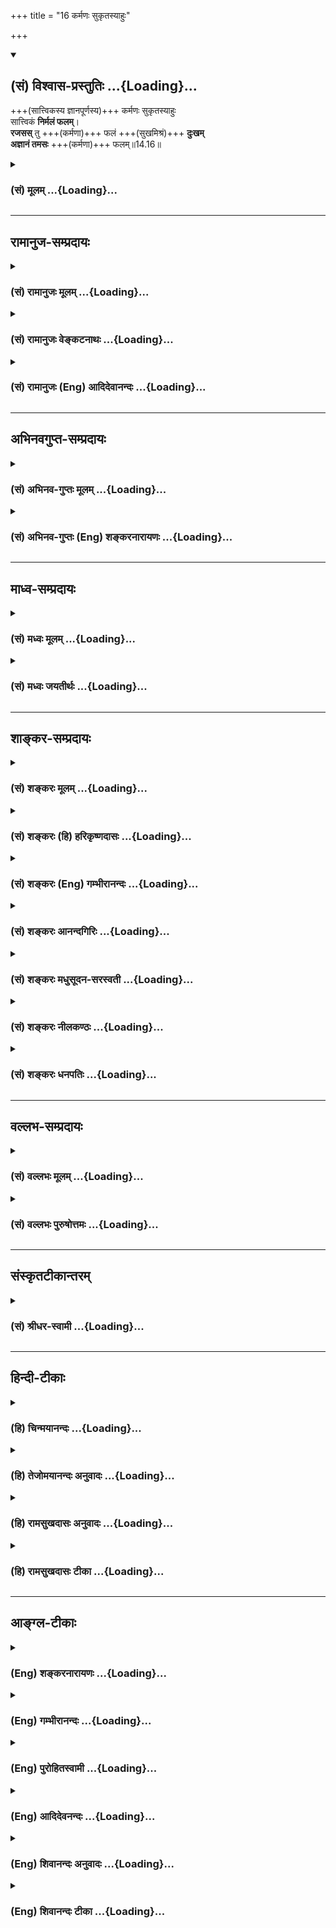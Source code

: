 +++
title = "16 कर्मणः सुकृतस्याहुः"

+++
<div class="js_include" newlevelforh1="2" title="(सं) विश्वास-प्रस्तुतिः" unfilled url="/purANam_vaiShNavam/mahAbhAratam/06-bhIShma-parva/03-bhagavad-gItA-parva/saMskRtam/vishvAsa-prastutiH/14_guNa-traya-vibhAga-y/16_karmaNaH_sukRtasy.md">
<details open><summary><h2>(सं) विश्वास-प्रस्तुतिः ...{Loading}...</h2></summary>

+++(सात्त्विकस्य ज्ञानपूर्णस्य)+++ कर्मणः सुकृतस्याहुः  
सात्त्विकं **निर्मलं फलम्**।  
**रजसस्** तु +++(कर्मणा)+++ फलं +++(सुखमिश्रं)+++ **दुःखम्**  
**अज्ञानं तमसः** +++(कर्मणा)+++ फलम्॥14.16॥
</details>
</div>
<div class="js_include collapsed" newlevelforh1="3" title="(सं) मूलम्" unfilled url="/purANam_vaiShNavam/mahAbhAratam/06-bhIShma-parva/03-bhagavad-gItA-parva/saMskRtam/mUlam/14_guNa-traya-vibhAga-y/16_karmaNaH_sukRtasy.md">
<details><summary><h3>(सं) मूलम् ...{Loading}...</h3></summary>

कर्मणः सुकृतस्याहुः सात्त्विकं निर्मलं फलम्।  
रजसस्तु फलं दुःखमज्ञानं तमसः फलम्।।14.16।।
</details>
</div>


_________________
## रामानुज-सम्प्रदायः
<div class="js_include collapsed" newlevelforh1="3" title="(सं) रामानुजः मूलम्" unfilled url="/purANam_vaiShNavam/mahAbhAratam/06-bhIShma-parva/03-bhagavad-gItA-parva/saMskRtam/rAmAnujaH/mUlam/14_guNa-traya-vibhAga-y/16_karmaNaH_sukRtasy.md">
<details><summary><h3>(सं) रामानुजः मूलम् ...{Loading}...</h3></summary>

।।14.16।।  
एवं सत्त्ववृद्धौ मरणम् उपगम्य  
आत्मविदां कुले जातेन  
अनुष्ठितस्य **सुकृतस्य** फलाभिसन्धि-रहितस्य+++(5)+++ मदाराधन-रूपस्य **कर्मणः फलं**  
पुनः अपि ततः अधिकसत्त्वजनितं **निर्मलं** दुःखगन्धरहितं भवति;  
इति आहुः सत्त्वगुणपरिणामविदः। 

अन्त्यकालप्रवृद्धस्य **रजसः तु फलं** फल-साधन-कर्म-सङ्गिकुले+++(5)+++ जन्म;  
फलाभिसन्धि-पूर्वक-कर्मारम्भ--तत्-फलानुभव-पुनर्-जन्म--रजो-वृद्धि-फलाभिसन्धि-पूर्वक-कर्मारम्भ--परम्परा-रूपं  
सांसारिकं दुख-प्रायम् एव  
इति आहुः तद्-गुणयाथात्म्यविदः।

**अज्ञानं तमसः फलम्**  
एवम् अन्तकालप्रवृद्धस्य तमसः फलम् अज्ञान-परम्परारूपम्।  


</details>
</div>
<div class="js_include collapsed" newlevelforh1="3" title="(सं) रामानुजः वेङ्कटनाथः" unfilled url="/purANam_vaiShNavam/mahAbhAratam/06-bhIShma-parva/03-bhagavad-gItA-parva/saMskRtam/rAmAnujaH/venkaTanAthaH/14_guNa-traya-vibhAga-y/16_karmaNaH_sukRtasy.md">
<details><summary><h3>(सं) रामानुजः वेङ्कटनाथः ...{Loading}...</h3></summary>

  
  
।।14.16।। No commentary.

</details>
</div>
<div class="js_include collapsed" newlevelforh1="3" title="(सं) रामानुजः (Eng) आदिदेवानन्दः" unfilled url="/purANam_vaiShNavam/mahAbhAratam/06-bhIShma-parva/03-bhagavad-gItA-parva/saMskRtam/rAmAnujaH/english/AdidevAnandaH/14_guNa-traya-vibhAga-y/16_karmaNaH_sukRtasy.md">
<details><summary><h3>(सं) रामानुजः (Eng) आदिदेवानन्दः ...{Loading}...</h3></summary>

14.16 Thus, the 'fruit of a good deed,' namely, disinterested work in
the form of My worship, performed by one who dies when Sattva prevails -
is birth in the family of those who know the self. There he acires more
Sattva than before and the self becomes more pure, namely, devoid of the
slightest vestige of suffering. So say those who know about the
development of Sattva. But the 'fruit of Rajas,' dominating at the time
of death, is 'suffering in Samsara.' In consists in successive births in
families attached to actions for the sake of fruits. Rirth of this type
increases Rajas further, resulting in actions for gaining their fruits.
So say those who know about the developments of this Guna. 'Ignorance'
is the result of Tamas. The fruit of Tamas dominating at the time of
death, is successive conditions of ignorance. What are the results
derived from Sattva etc.; To this, He answers:

</details>
</div>


_________________
## अभिनवगुप्त-सम्प्रदायः
<div class="js_include collapsed" newlevelforh1="3" title="(सं) अभिनव-गुप्तः मूलम्" unfilled url="/purANam_vaiShNavam/mahAbhAratam/06-bhIShma-parva/03-bhagavad-gItA-parva/saMskRtam/abhinava-guptaH/mUlam/14_guNa-traya-vibhAga-y/16_karmaNaH_sukRtasy.md">
<details><summary><h3>(सं) अभिनव-गुप्तः मूलम् ...{Loading}...</h3></summary>

।।14.16 -- 14.20।। कर्मण इत्यादि अश्नुते इत्यन्तम्। अत्र केचिदसंबद्धाः
श्लोकाः कल्पिताः; पुनरुक्तत्वात् ( पुनरुक्तार्थत्वात्) ते त्याज्या एव।
एतद्गुणातीतवृत्तिस्तु +++(N गुणातीतश्रुतिस्तु)+++ मोक्षायैव कल्पते।

</details>
</div>
<div class="js_include collapsed" newlevelforh1="3" title="(सं) अभिनव-गुप्तः (Eng) शङ्करनारायणः" unfilled url="/purANam_vaiShNavam/mahAbhAratam/06-bhIShma-parva/03-bhagavad-gItA-parva/saMskRtam/abhinava-guptaH/english/shankaranArAyaNaH/14_guNa-traya-vibhAga-y/16_karmaNaH_sukRtasy.md">
<details><summary><h3>(सं) अभिनव-गुप्तः (Eng) शङ्करनारायणः ...{Loading}...</h3></summary>

14.16 See Comment under 14.20

</details>
</div>


_________________
## माध्व-सम्प्रदायः
<div class="js_include collapsed" newlevelforh1="3" title="(सं) मध्वः मूलम्" unfilled url="/purANam_vaiShNavam/mahAbhAratam/06-bhIShma-parva/03-bhagavad-gItA-parva/saMskRtam/madhvaH/mUlam/14_guNa-traya-vibhAga-y/16_karmaNaH_sukRtasy.md">
<details><summary><h3>(सं) मध्वः मूलम् ...{Loading}...</h3></summary>

।।14.16।। रजसस्तु फलं दुःखमित्यल्पसुखं दुःखम्। तथा हि शार्कराक्षशाखायाम्
-- रजसो ह्येव जायते मात्रया सुखं दुःखं तस्मात्तान्सुखिनो दुःखिन
इत्याचक्षते इति। अन्यथा दुःखस्यातिकष्टत्वात्तमोधिकत्वं रजसो न स्यात्।

</details>
</div>
<div class="js_include collapsed" newlevelforh1="3" title="(सं) मध्वः जयतीर्थः" unfilled url="/purANam_vaiShNavam/mahAbhAratam/06-bhIShma-parva/03-bhagavad-gItA-parva/saMskRtam/madhvaH/jayatIrthaH/14_guNa-traya-vibhAga-y/16_karmaNaH_sukRtasy.md">
<details><summary><h3>(सं) मध्वः जयतीर्थः ...{Loading}...</h3></summary>

।।14.16।। दुःखशब्दः केवलदुःखवाचीत्यन्यथाप्रतीतिनिरासायाह **रजस** इति।
दुःखशब्देनोच्यत इति शेषः। तत्कथं इत्यत उक्तम् **अल्पे**ति।
अल्पत्वात्सुखस्याविवक्षेति भावः। कुतः इत्यत आह -- **तथा ही**ति। रजस इति
पञ्चमी। मात्रयेति सुखविशेषणम्। स्तोकात्मकं सुखं दुःखं चेत्यर्थः। तान्
राजसकर्मिणः। केवलदुःखार्थाङ्गीकारे बाधकं चाह -- **अन्यथे**ति।
**अतिकष्टत्वा**त् ज्ञानादपि कष्टत्वात्। तत्फलकस्य रजसः। तथा चमध्ये
तिष्ठन्ति राजसाः ৷৷. अधो गच्छिन्ति तामसाः। \[14।18\] इत्याद्ययुक्तं
स्यादिति भावः।

</details>
</div>


_________________
## शाङ्कर-सम्प्रदायः
<div class="js_include collapsed" newlevelforh1="3" title="(सं) शङ्करः मूलम्" unfilled url="/purANam_vaiShNavam/mahAbhAratam/06-bhIShma-parva/03-bhagavad-gItA-parva/saMskRtam/shankaraH/mUlam/14_guNa-traya-vibhAga-y/16_karmaNaH_sukRtasy.md">
<details><summary><h3>(सं) शङ्करः मूलम् ...{Loading}...</h3></summary>

।।14.16।। --,**कर्मणः सुकृतस्य** सात्त्विकस्य इत्यर्थः; **आहुः** शिष्टाः
**सात्त्विकम्** एव **निर्मलं फलम्** इति। **रजसस्तु फलं दुःखं** राजसस्य
कर्मणः इत्यर्थः; कर्माधिकारात् फलम् अपि दुःखम् एव; कारणानुरूप्यात्
राजसमेव। तथा **अज्ञानं तमसः** तामसस्य कर्मणः अधर्मस्य पूर्ववत्।। किं च
गुणेभ्यो भवति --,

</details>
</div>
<div class="js_include collapsed" newlevelforh1="3" title="(सं) शङ्करः (हि) हरिकृष्णदासः" unfilled url="/purANam_vaiShNavam/mahAbhAratam/06-bhIShma-parva/03-bhagavad-gItA-parva/saMskRtam/shankaraH/hindI/harikRShNadAsaH/14_guNa-traya-vibhAga-y/16_karmaNaH_sukRtasy.md">
<details><summary><h3>(सं) शङ्करः (हि) हरिकृष्णदासः ...{Loading}...</h3></summary>

।।14.16।। पहले कहे हुए श्लोकोंके अर्थका ही सार कहा जाता है --, श्रेष्ठ
पुरुषोंने शुभ कर्मका; अर्थात् सात्त्विक कर्मका फल सात्त्विक और निर्मल ही
बतलाया है; तथा राजस कर्मका फल दुःख बतलाया है; अर्थात् कर्माधिकारसे राजस
कर्मका फल भी अपने कारणके अनुसार दुःखरूप राजस ही होता है ( ऐसा कहा है )
और वैसे ही; तामसरूप अधर्मका -- पापकर्मका फल अज्ञान बतलाया है।

</details>
</div>
<div class="js_include collapsed" newlevelforh1="3" title="(सं) शङ्करः (Eng) गम्भीरानन्दः" unfilled url="/purANam_vaiShNavam/mahAbhAratam/06-bhIShma-parva/03-bhagavad-gItA-parva/saMskRtam/shankaraH/english/gambhIrAnandaH/14_guNa-traya-vibhAga-y/16_karmaNaH_sukRtasy.md">
<details><summary><h3>(सं) शङ्करः (Eng) गम्भीरानन्दः ...{Loading}...</h3></summary>

14.16 Ahuh, they, the wise persons, say; that phalam, the result;
sukrtasya, of good; karmanah, work, i.e. acts having the sattva ality;
is verily nirmalam, pure; and is sattvikam, born of sattva. Tu, but;
phalam, the result; rajasah, of rajas, i.e. of acts that have the alitty
of rajas-for the topic relates to actions; is duhkham, sorrow. In
accordance with its cause, the result too is indeed sorrow, a product of
rajas. So also ajnanam, ignorance; is, as before, (the result) tamasah,
of tamas, of unrighteous acts that have the ality of tamas. What else
results from the alities;

</details>
</div>
<div class="js_include collapsed" newlevelforh1="3" title="(सं) शङ्करः आनन्दगिरिः" unfilled url="/purANam_vaiShNavam/mahAbhAratam/06-bhIShma-parva/03-bhagavad-gItA-parva/saMskRtam/shankaraH/AnandagiriH/14_guNa-traya-vibhAga-y/16_karmaNaH_sukRtasy.md">
<details><summary><h3>(सं) शङ्करः आनन्दगिरिः ...{Loading}...</h3></summary>

।।14.16।। भावानां फलमुक्त्वा सात्त्विकादीनां कर्मणां फलमाह --
**अतीतेति।** सुकृतस्य शोभनस्य कृतस्य पुण्यस्येत्यर्थः।
सात्त्विकस्याशुद्धिरहितस्येति यावत्। सात्त्विकं सत्त्वेन निर्वृत्तं
निर्मलं रजस्तमःसमुद्भवान्मलान्निष्क्रान्तम्। रजश्शब्दस्य राजसे कर्मणि
कुतो वृत्तिस्तत्राह -- **कर्मेति।** दुःखमेव दुःखबहुलं सुखमेवेत्यर्थः।
कथमित्थं व्याख्यायते तत्राह -- **कारणेति।** पापमिश्रस्य पुण्यस्य
रजोनिमित्तस्य कारणत्वात्तदनुरोधात्फलमपि रजोनिमित्तं यथोक्तं
युक्तमित्यर्थः। अज्ञानमविवेकप्रायं दुःखं तामसाधर्मफलमित्याह --
**तथेति।**

</details>
</div>
<div class="js_include collapsed" newlevelforh1="3" title="(सं) शङ्करः मधुसूदन-सरस्वती" unfilled url="/purANam_vaiShNavam/mahAbhAratam/06-bhIShma-parva/03-bhagavad-gItA-parva/saMskRtam/shankaraH/madhusUdana-sarasvatI/14_guNa-traya-vibhAga-y/16_karmaNaH_sukRtasy.md">
<details><summary><h3>(सं) शङ्करः मधुसूदन-सरस्वती ...{Loading}...</h3></summary>

।।14.16।। इदानीं स्वानुरूपकर्मद्वारा सत्त्वादीनां विचित्रफलतां
संक्षिप्याह -- सुकृतस्य सात्त्विकस्य कर्मणो धर्मस्य सात्त्विकं सत्त्वेन
निर्वृत्तं निर्मलं रजस्तमोमलामिश्रितं सुखं फलमाहुः परमर्षयः। रजसो
राजसस्य तु कर्मणः पापमिश्रस्य पुण्यस्य फलं राजसं दुःखं दुःखबहुलमल्पसुखं।
कारणानुरूप्यात्कार्यस्य। अज्ञानमविवेकप्रायं दुःखं तामसं तमसस्तामसस्य
कर्मणोऽधर्मस्य फलमाहुरित्यनुषज्यते। सात्त्विकादिकर्मलक्षणं चनियतं
सङ्गरहितम् इत्यादिनाष्टादशे वक्ष्यति। अत्र रजस्तमःशब्दौ तत्कार्ये कर्मणि
प्रयुक्तौ कार्यकरणयोरभेदोपचारातगोभिः श्रीणीत मत्सरम् इत्यत्र यथा
गोशब्दस्तत्प्रभवे पयसि; यथावाधान्यमसि धिनुहि देवान् इत्यत्र
धान्यशब्दस्तत्प्रभवे तण्डुले; तत्र पयस्तण्डुलयोरिवात्रापि कर्मणः
प्रकृतत्वात्।

</details>
</div>
<div class="js_include collapsed" newlevelforh1="3" title="(सं) शङ्करः नीलकण्ठः" unfilled url="/purANam_vaiShNavam/mahAbhAratam/06-bhIShma-parva/03-bhagavad-gItA-parva/saMskRtam/shankaraH/nIlakaNThaH/14_guNa-traya-vibhAga-y/16_karmaNaH_sukRtasy.md">
<details><summary><h3>(सं) शङ्करः नीलकण्ठः ...{Loading}...</h3></summary>

।।14.16।। सुकृतस्य सात्त्विकस्य कर्मणः फलं निर्मलं दुःखाज्ञानमलशून्यं
सात्त्विकं ज्ञानवैराग्यादिकम्। रजसो राजसस्य कर्मणः फलं दुःखम्।
तमसस्तामसस्य कर्मणः फलं अज्ञानम्। सात्विकादिकर्मलक्षणं चनियतं सङ्गरहितम्
इत्यादिनाऽष्टादशे वक्ष्यति।

</details>
</div>
<div class="js_include collapsed" newlevelforh1="3" title="(सं) शङ्करः धनपतिः" unfilled url="/purANam_vaiShNavam/mahAbhAratam/06-bhIShma-parva/03-bhagavad-gItA-parva/saMskRtam/shankaraH/dhanapatiH/14_guNa-traya-vibhAga-y/16_karmaNaH_sukRtasy.md">
<details><summary><h3>(सं) शङ्करः धनपतिः ...{Loading}...</h3></summary>

।।14.16।। अतीतश्लोकयोः सत्त्वादीनां स्वानुरुपकर्मद्वारेण
विचित्रफलहेतुत्वस्य प्रतिपादकयोरर्थं संक्षिप्याह। कर्मणः सुकृतस्य
पुण्यस्य सात्त्विकस्य सत्त्वकार्यस्याशुद्धिरहितस्येत्यर्थः। सात्त्विकं
सत्त्वेन निर्वृत्तमेव निर्मलं रजस्तमःसंक्षिप्याह। कर्मणः सुकृतस्य
पुण्यस्य सात्त्विकस्य सत्त्वकार्यस्याशुद्धिरहितस्येत्यर्थः। सात्त्विकं
सत्त्वेन निर्वृत्तमेव निर्मलं रजस्तमःसमुद्भवान्मलाद्रहितं स्वर्गलोकादिषु
भोग्यं सुखं फलमाहुः शिष्टाः। रजसस्तु राजसस्य कर्मण इत्यर्थः। कर्मण इति
प्रकान्तत्वात् मर्त्यलोके भुज्यमानं कारणानुरुपं राजसं दुःखमेव आहुः। तथा
तमसस्तामसस्य कर्मणोऽधर्मस्य पश्वादियोनिषु परिदृश्यमानमज्ञानं फलमाहुः।

</details>
</div>


_________________
## वल्लभ-सम्प्रदायः
<div class="js_include collapsed" newlevelforh1="3" title="(सं) वल्लभः मूलम्" unfilled url="/purANam_vaiShNavam/mahAbhAratam/06-bhIShma-parva/03-bhagavad-gItA-parva/saMskRtam/vallabhaH/mUlam/14_guNa-traya-vibhAga-y/16_karmaNaH_sukRtasy.md">
<details><summary><h3>(सं) वल्लभः मूलम् ...{Loading}...</h3></summary>

।।14.16।। अमरणसमये इह तु फलं सुकृतस्य सत्त्वेन कृतस्य कर्मणः पुण्यरूपस्य
निर्मलं भवति दुःखगन्धरहितं अज्ञानादिगन्धरहितं च। रजसस्तु दुःखमज्ञानं
तमसः कर्मणः फलं येन च पुनः पुनर्जन्ममरणपर्यावर्त्तेऽपि विवेकाभाव एव
भवति। यद्यपिरजः कर्मणि \[14।9\] इति वाक्यात्कर्ममात्रसम्बन्धो राजस एव
तथापि मतान्तररीत्याऽऽह -- कर्मणः सुकृतस्येति। सर्वमेव हि गौणम्। सत्त्वेन
कृतस्य कर्मणः सात्त्विकस्य सुकृतपदवाच्यस्य फलमपि सात्त्विकं निर्मलं
प्रकाशबहुलं भवति; सुखं चेत्याहुः कापिलाः।

</details>
</div>
<div class="js_include collapsed" newlevelforh1="3" title="(सं) वल्लभः पुरुषोत्तमः" unfilled url="/purANam_vaiShNavam/mahAbhAratam/06-bhIShma-parva/03-bhagavad-gItA-parva/saMskRtam/vallabhaH/puruShottamaH/14_guNa-traya-vibhAga-y/16_karmaNaH_sukRtasy.md">
<details><summary><h3>(सं) वल्लभः पुरुषोत्तमः ...{Loading}...</h3></summary>

  
  
।।14.16।। तथाजातानां किं फलं इत्यत आह -- कर्मण इति। सुकृतस्य सुष्ठु
भगवदाज्ञया भगवत्तोषहेतुत्वेन कृतस्य सात्त्विकस्य कर्मणः सात्त्विकं
विष्णुप्रसादात्मकं निर्मलं दोषरहितं फलमाहुः व्यासकपिलादय इत्यर्थः। तु
पुनः रजसो राजसकर्मणो दुःखं संसारात्मकं फलमाहुः। तथा तमसः कर्मणोऽज्ञानं
भगवद्वैमुख्यात्मकं फलमाहुः। कर्मस्वरूपं चाऽग्रेऽष्टादशे \[श्लो.2325\]
वक्ष्यति।  
  

</details>
</div>


_________________
## संस्कृतटीकान्तरम्
<div class="js_include collapsed" newlevelforh1="3" title="(सं) श्रीधर-स्वामी" unfilled url="/purANam_vaiShNavam/mahAbhAratam/06-bhIShma-parva/03-bhagavad-gItA-parva/saMskRtam/shrIdhara-svAmI/14_guNa-traya-vibhAga-y/16_karmaNaH_sukRtasy.md">
<details><summary><h3>(सं) श्रीधर-स्वामी ...{Loading}...</h3></summary>

।।14.16।। इदानीं सत्त्वादीनां स्वानुरूपकर्मद्वारेण विचित्रफलहेतुत्वमाह
**-- कर्मण इति**। सुकृतस्य सात्त्विककर्मणः सात्त्विकं सत्त्वप्रधानं
निर्मलं प्रकाशबहुलं सुखं फलमाहुः कपिलादयः। रजस इति राजसस्य कर्मण
इत्यर्थः। कर्मफलकथनस्य प्राकृतत्वात्तस्य दुःखं फलमाहुः। तमस इति तामसस्य
कर्मण इत्यर्थः। तस्याज्ञानं मूढत्वं फलमाहुः। सात्त्विकादिकर्मलक्षणं
चनियतं सङ्गरहितं इत्यादिनाऽष्टादशे वक्ष्यति।

</details>
</div>


_________________
## हिन्दी-टीकाः
<div class="js_include collapsed" newlevelforh1="3" title="(हि) चिन्मयानन्दः" unfilled url="/purANam_vaiShNavam/mahAbhAratam/06-bhIShma-parva/03-bhagavad-gItA-parva/hindI/chinmayAnandaH/14_guNa-traya-vibhAga-y/16_karmaNaH_sukRtasy.md">
<details><summary><h3>(हि) चिन्मयानन्दः ...{Loading}...</h3></summary>

।।14.16।। इस श्लोक में संभाषण कुशल भगवान् श्रीकृष्ण पूर्व के श्लोकों में
कथित विषय को ही साररूप से वर्णन करते हैं। प्रत्येक गुण के प्रवृद्ध होने
पर जो फल प्राप्त होते हैं उनका निर्देश यहाँ एक ही स्थान पर किया गया
है। शुभ कर्मों का फल सात्विक और निर्मल कहा गया है। सावधानीपूर्वक अध्ययन
करने पर हमें ज्ञात होगा कि अन्तकरण का विचार ही समस्त कर्मों का जनक है
विचार बोये गये बीज हैं; तो कर्म हैं अर्जित की गयी उपज। घासपात के बीजों
से मात्र घास ही उत्पन्न होगी वैसे ही अशुभ संकल्पों से अशुभ कर्म ही
होंगे। बाह्य जगत् में व्यक्त हुए ये अशुभ कर्म दुष्प्रवृत्तियों का
संवर्धन करते हैं और इस प्रकार मन के विक्षेप शतगुणित हो जाते हैं। यदि कोई
पुरुष सेवा और भक्ति; स्नेह और दया; क्षमा और करुणा का शान्त; सन्तुष्ट;
प्रसन्न और पवित्र जीवन जीता है; तो निश्चय ही ऐसा जीवन उसके सात्विक
स्वभाव का ही परिचायक है। यह तथ्य जैसे सिद्धान्तत सत्य है वैसे ही लौकिक
अनुभव के द्वारा भी सिद्ध होता है। ऐसे आदर्श जीवन जीने वाले पुरुष को
अवश्य ही अन्तकरण की शुद्धि प्राप्त होती है। यहाँ यह प्रश्न सम्भव हो सकता
है कि यदि वर्तमान जीवन में कोई व्यक्ति अत्यन्त अधपतित है; तो किस प्रकार
वह अपना उद्धार प्रारम्भ कर सकता है। यदि कर्म विचारों की अभिव्यक्ति हैं;
और अन्तकरण में स्थित विचारों का स्वरूप अशुभ है; तो ऐसे व्यक्ति के
विचारों के आमूल परिवर्तन की अपेक्षा हम कैसे कर सकते हैं विश्व के सभी
धर्मों में अपनी विधि और निषेध की भाषा में इस प्रश्न का उत्तर एक मत से
यही दिया गया है कि सत्य के साधकों; भगवान् के भक्तों और संस्कृति के
समुपासकों को सदाचार और नैतिकता का आदर्श जीवन जीने का प्रयत्न करना चाहिए।
वैचारिक परिवर्तन का यह प्रथम चरण है। इसमें कोई सन्देह नहीं कि मन को
अनुशासित करना और विचारों के स्वरूप को परिवर्तित करना सरल कार्य नहीं है
किन्तु कर्मों के प्रकार को परिवर्तित करना और अपने बाह्य आचरण और व्यवहार
को संयमित करना अपेक्षाकृत सरल कार्य है। इसलिए; सदाचार और अनुशासित
व्यवहार आत्मोत्थान की महान् योजना के प्रारम्भिक चरण माने गये हैं। सदाचार
के पालन से शनैशनै सद्विचारों का निर्माण भी प्रारम्भ हो जाता है। यही कारण
है कि सभी राष्ट्रों की संस्कृतियों में बालकों से कुछ नियमों के पालन का
आग्रह किया जाता है; जैसे श्रेष्ठजनों का आदर; आज्ञाओं का पालन; असत्य का
त्याग; शास्त्रों का स्वाध्याय; शिक्षा; स्वच्छता आदि। जब बालक से इन
नियमों का पालन करने को कहा जाता है; तब सम्भवत उन्हें ये सब नियम क्रूर
नियम प्रतीत होते हैं; जिनका पालन करते हुए उन्हें जीने के लिए बाध्य किया
जाता है। तथापि; दीर्घकाल की अवधि में अनजाने ही ये नियम बालकों के विचारों
को अनुशासित करते हैं। सदाचार से मन सात्विक और निर्मल बन जाता है। इससे
प्राप्त होने वाले फल; मनप्रसाद; न्यूनतम विक्षेप; चित्त की एकाग्रता;
श्रद्धा; भक्ति; जिज्ञासा इत्यादि है। विकार और विक्षेप ये मन की
अशुद्धियां हैं; जो अशुभ कर्मों से और अधिक प्रवृद्ध होती हैं। सत्कर्म
अपने स्वभाव से ही मनोद्वेगों को नष्ट करके मन को शान्त और प्रसन्न करते
हैं। रजोगुण का फल दुख और तमोगुण का फल अज्ञान है। पूर्वोक्त विवेचन के
प्रकाश में भगवान् के इस कथन को समझना कठिन नहीं है। सत्त्व; रज और तम इन
तीन गुणों का लक्षण क्रमश विवेक; विक्षेप और आवरण है। अत साधक का अधिक से
अधिक प्रयत्न सत्वगुण में स्थिति की प्राप्ति के लिए होना चाहिए क्योंकि
सक्रिय शान्ति की स्थिति ही सत्त्व है; जो मनुष्य के आन्तरिक जीवन का
रचनात्मक क्षण होता है। इन गुणों से क्या उत्पन्न होता है सुनो

</details>
</div>
<div class="js_include collapsed" newlevelforh1="3" title="(हि) तेजोमयानन्दः अनुवादः" unfilled url="/purANam_vaiShNavam/mahAbhAratam/06-bhIShma-parva/03-bhagavad-gItA-parva/hindI/tejomayAnandaH/anuvAdaH/14_guNa-traya-vibhAga-y/16_karmaNaH_sukRtasy.md">
<details><summary><h3>(हि) तेजोमयानन्दः अनुवादः ...{Loading}...</h3></summary>

।।14.16।। शुभ कर्म का फल सात्विक और निर्मल कहा गया है; रजोगुण का फल दु;ख
और तमोगुण का फल अज्ञान है।।

</details>
</div>
<div class="js_include collapsed" newlevelforh1="3" title="(हि) रामसुखदासः अनुवादः" unfilled url="/purANam_vaiShNavam/mahAbhAratam/06-bhIShma-parva/03-bhagavad-gItA-parva/hindI/rAmasukhadAsaH/anuvAdaH/14_guNa-traya-vibhAga-y/16_karmaNaH_sukRtasy.md">
<details><summary><h3>(हि) रामसुखदासः अनुवादः ...{Loading}...</h3></summary>

।।14.16।। (विवेकी पुरुषोंने) शुभ-कर्मका तो सात्त्विक निर्मल फल कहा है,
राजस कर्मका फल दुःख कहा है और तामस कर्मका फल अज्ञान (मूढ़ता) कहा है।

</details>
</div>
<div class="js_include collapsed" newlevelforh1="3" title="(हि) रामसुखदासः टीका" unfilled url="/purANam_vaiShNavam/mahAbhAratam/06-bhIShma-parva/03-bhagavad-gItA-parva/hindI/rAmasukhadAsaH/TIkA/14_guNa-traya-vibhAga-y/16_karmaNaH_sukRtasy.md">
<details><summary><h3>(हि) रामसुखदासः टीका ...{Loading}...</h3></summary>

।।14.16।।***व्याख्या --***  \[वास्तवमें कर्म न सात्त्विक होते हैं; न
राजस होते हैं और न तामस ही होते हैं। सभी कर्म क्रियामात्र ही होते हैं।
वास्तवमें उन कर्मोंको करनेवाला कर्ता ही सात्त्विक; राजस और तामस होता है।
सात्त्विक कर्ताके द्वारा किया हुआ कर्म सात्त्विक; राजस कर्ताके द्वारा
किया हुआ कर्म राजस और तामस कर्ताके द्वारा किया हुआ कर्म तामस कहा जाता
है। \]**कर्मणः सुकृतस्याहुः सात्त्विकं निर्मलं फलम् --** सत्त्वगुणका
स्वरूप निर्मल; स्वच्छ; निर्विकार है। अतः सत्त्वगुणवाला कर्ता जो कर्म
करेगा; वह कर्म सात्त्विक ही होगा क्योंकि कर्म कर्ताका ही रूप होता है। इस
सात्त्विक कर्मके फलरूपमें जो परिस्थिति बनेगी; वह भी वैसे ही शुद्ध;
निर्मल; सुखदायी होगी। फलेच्छारहित होकर कर्म करनेपर भी जबतक सत्त्वगुणके
साथ कर्ताका सम्बन्ध रहता है; तबतक उसकी,सात्त्विक कर्ता संज्ञा होती है और
तभीतक उसके कर्मोंका फल बनता है। परन्तु जब गुणोंसे सर्वथा सम्बन्धविच्छेद
हो जाता है; तब उसकी सात्त्विक कर्ता संज्ञा नहीं होती और उसके द्वारा किये
हुए कर्मोंका फल भी नहीं बनता; प्रत्युत उसके द्वारा किये हुए कर्म अकर्म
हो जाते हैं।**रजसस्तु फलं दुःखम् --** रजोगुणका स्वरूप रागात्मक है। अतः
रागवाले कर्ताके द्वारा जो कर्म होगा; वह कर्म भी राजस ही होगा और उस राजस
कर्मका फल भोग होगा। तात्पर्य है कि उस राजस कर्मसे पदार्थोंका भोग होगा;
शरीरमें सुखआराम आदिका भोग होगा; संसारमें आदरसत्कार आदिका भोग होगा; और
मरनेके बाद स्वर्गादि लोकोंके भोगोंकी प्राप्ति होगी। परन्तु ये जितने भी
सम्बन्धजन्य भोग हैं; वे सबकेसब दुःखोंके ही कारण हैं -- **ये हि
संस्पर्शजा भोगा दुःखयोनय एव ते** (गीता 5। 22) अर्थात् जन्ममरण देनेवाले
हैं। इसी दृष्टिसे भगवान्ने यहाँ राजस कर्मका फल दुःख कहा है। रजोगुणसे दो
चीजें पैदा होती हैं -- पाप और दुःख। रजोगुणी मनुष्य वर्तमानमें पाप करता
है और परिणाममें उन पापोंका फल दुःख भोगता है। तीसरे अध्यायके छत्तीसवें
श्लोकमें अर्जुनके द्वारा मनुष्य न चाहता हुआ भी पाप क्यों करता है ऐसा
पूछनेपर उत्तरमें भगवान्ने रजोगुणसे उत्पन्न होनेवाली कामनाको ही पाप
करानेमें हेतु बताया है**अज्ञानं तमसः फलम् --** तमोगुणका स्वरूप मोहनात्मक
है। अतः मोहवाला तामस कर्ता परिणाम; हिंसा; हानि; और सामर्थ्यको न देखकर
मूढ़तापूर्वक जो कुछ कर्म करेगा; वह कर्म तामस ही होगा और उस तामस कर्मका
फल अज्ञान अर्थात् अज्ञानबहुल योनियोंकी प्राप्ति ही होगा। उस कर्मके
अनुसार उसका पशु; पक्षी; कीट; पतङ्ग; वृक्ष; लता; पहाड़ आदि मूढ़योनियोंमें
जन्म होगा; जिनमें अज्ञान(मूढ़ता) की मुख्यता रहती है। इस श्लोकका निष्कर्ष
यह निकला कि सात्त्विक पुरुषके सामने कैसी परिस्थिति आ जाय; पर उसमें उसको
दुःख नहीं हो सकता। राजस पुरुषके सामने कैसी ही परिस्थिति आ जाय; पर उसमें
उसको सुख नहीं हो,सकता। तामस पुरुषके सामने कैसी ही परिस्थिति आ जाय ; पर
उसमें उसका विवेक जाग्रत् नहीं हो सकता; प्रत्युत उसमें उसकी मूढ़ता ही
रहेगी। गुण (भाव) और परिस्थिति तो कर्मोंके अऩुसार ही बनती है। जबतक गुण
(भाव) और कर्मोंके साथ सम्बन्ध रहता है; तबतक मनुष्य किसी भी परिस्थितिमें
सुखी नहीं हो सकता। जब गुण और कर्मोंके साथ सम्बन्ध नहीं रहता; तब मनुष्य
किसी भी परिस्थितिमें कभी दुःखी नहीं हो सकता और बन्धनमें भी नहीं पड़
सकता। जन्मके होनेमें अन्तकालीन चिन्तन ही मुख्य होता है और अन्तकालीन
चिन्तनके मूलमें गुणोंका बढ़ना होता है तथा गुणोंका बढ़ना कर्मोंके अनुसार
होता है। तात्पर्य है कि मनुष्यका जैसा भाव (गुण) होगा; वैसा यह कर्म करेगा
और जैसा कर्म करेगा; वैसा भाव दृढ़ होगा तथा उस भावके अनुसार अन्तिम चिन्तन
होगा। अतः आगे जन्म होनेमें अन्तकालीन चिन्तन ही मुख्य रहा। चिन्तनके
मूलमें भाव और भावके मूलमें कर्म करता है। इस दृष्टिसे गतिके होनेमें
अन्तिम चिन्तन; भाव (गुण) और कर्म -- ये तीनों कारण हैं। ***सम्बन्ध --***
 पूर्वश्लोकमें भगवान्ने गुणोंकी तात्कालिक वृत्तियोंके बढ़नेपर जो गतियाँ
होती हैं; उनके मूलमें सात्त्विक; राजस और तामस कर्म बताये। अब सात्त्विक;
राजस और तामस कर्मोंके मूलमें गुणोंको बतानेके लिये भगवान् आगेका श्लोक
बताते हैं।

</details>
</div>


_________________
## आङ्ग्ल-टीकाः
<div class="js_include collapsed" newlevelforh1="3" title="(Eng) शङ्करनारायणः" unfilled url="/purANam_vaiShNavam/mahAbhAratam/06-bhIShma-parva/03-bhagavad-gItA-parva/english/shankaranArAyaNaH/14_guNa-traya-vibhAga-y/16_karmaNaH_sukRtasy.md">
<details><summary><h3>(Eng) शङ्करनारायणः ...{Loading}...</h3></summary>

14.16. The fruit of good action, they say, is spotless and is of the
Sattva; but the fruit of the Rajas is pain, and the fruit of the Tamas
is ignorance.

</details>
</div>
<div class="js_include collapsed" newlevelforh1="3" title="(Eng) गम्भीरानन्दः" unfilled url="/purANam_vaiShNavam/mahAbhAratam/06-bhIShma-parva/03-bhagavad-gItA-parva/english/gambhIrAnandaH/14_guNa-traya-vibhAga-y/16_karmaNaH_sukRtasy.md">
<details><summary><h3>(Eng) गम्भीरानन्दः ...{Loading}...</h3></summary>

14.16 They say that the result of good work is pure and is born of
sattva. But the result of rajas is sorrow; the result of tamas is
ignorance.

</details>
</div>
<div class="js_include collapsed" newlevelforh1="3" title="(Eng) पुरोहितस्वामी" unfilled url="/purANam_vaiShNavam/mahAbhAratam/06-bhIShma-parva/03-bhagavad-gItA-parva/english/purohitasvAmI/14_guNa-traya-vibhAga-y/16_karmaNaH_sukRtasy.md">
<details><summary><h3>(Eng) पुरोहितस्वामी ...{Loading}...</h3></summary>

14.16 They say the fruit of a meritorious action is spotless and full of
purity; the outcome of Passion is misery, and of Ignorance darkness.

</details>
</div>
<div class="js_include collapsed" newlevelforh1="3" title="(Eng) आदिदेवनन्दः" unfilled url="/purANam_vaiShNavam/mahAbhAratam/06-bhIShma-parva/03-bhagavad-gItA-parva/english/AdidevanandaH/14_guNa-traya-vibhAga-y/16_karmaNaH_sukRtasy.md">
<details><summary><h3>(Eng) आदिदेवनन्दः ...{Loading}...</h3></summary>

14.16 The fruits of a good deed, they say, is pure and is of the nature
of Sattva. But the fruit of Rajas is pain; and the fruit of Tamas is
ignorance.

</details>
</div>
<div class="js_include collapsed" newlevelforh1="3" title="(Eng) शिवानन्दः अनुवादः" unfilled url="/purANam_vaiShNavam/mahAbhAratam/06-bhIShma-parva/03-bhagavad-gItA-parva/english/shivAnandaH/anuvAdaH/14_guNa-traya-vibhAga-y/16_karmaNaH_sukRtasy.md">
<details><summary><h3>(Eng) शिवानन्दः अनुवादः ...{Loading}...</h3></summary>

14.16 The fruit of good action, they say, is Sattvic and pure, verily
the fruit of Rajas is pain, and ignorance is the fruit of Tamas.

</details>
</div>
<div class="js_include collapsed" newlevelforh1="3" title="(Eng) शिवानन्दः टीका" unfilled url="/purANam_vaiShNavam/mahAbhAratam/06-bhIShma-parva/03-bhagavad-gItA-parva/english/shivAnandaH/TIkA/14_guNa-traya-vibhAga-y/16_karmaNaH_sukRtasy.md">
<details><summary><h3>(Eng) शिवानन्दः टीका ...{Loading}...</h3></summary>

14.16 कर्मणः of action; सुकृतस्य (of) good; आहुः (they) say; सात्त्विकम्
Sattvic; निर्मलम् pure; फलम् the fruit; रजसः of Rajas; तु verily; फलम्
the fruit; दुःखम् pain; अज्ञानम् ignorance; तमसः of inertia; फलम् the
fruit.Commentary Good action Sattvic action. The fruit of good action is
both happiness and,knowledge.They The wise.Rajas means Rajasic action as
this verse deals with action. The fruit of Rajasic action is bitter.
Rajasic action brings pain; disappointment and dissatisfaction. Rajasic
activity leads to greed. When the Rajasic man tries to gratify his
original desires; new desires crop up. This opens the door to
greed.Tamas Tamasic action; unrighteous deeds or sin (Adharma). There is
no knowledge within and no foresight.

</details>
</div>
